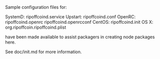 Sample configuration files for:

SystemD: ripoffcoind.service
Upstart: ripoffcoind.conf
OpenRC:  ripoffcoind.openrc
         ripoffcoind.openrcconf
CentOS:  ripoffcoind.init
OS X:    org.ripoffcoin.ripoffcoind.plist

have been made available to assist packagers in creating node packages here.

See doc/init.md for more information.
